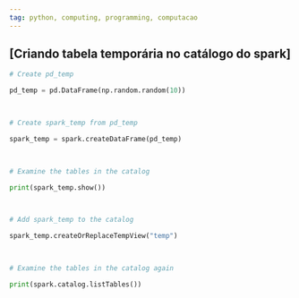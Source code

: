 ```yaml
---
tag: python, computing, programming, computacao
---
```

## [Criando tabela temporária no catálogo do spark]

``` python
# Create pd_temp

pd_temp = pd.DataFrame(np.random.random(10))

  

# Create spark_temp from pd_temp

spark_temp = spark.createDataFrame(pd_temp)

  

# Examine the tables in the catalog

print(spark_temp.show())

  

# Add spark_temp to the catalog

spark_temp.createOrReplaceTempView("temp")

  

# Examine the tables in the catalog again

print(spark.catalog.listTables())

```